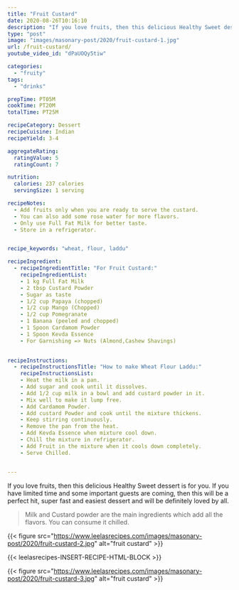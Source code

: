 ```yaml
---
title: "Fruit Custard"
date: 2020-08-26T10:16:10
description: "If you love fruits, then this delicious Healthy Sweet dessert is for you."
type: "post"
image: "images/masonary-post/2020/fruit-custard-1.jpg"
url: /fruit-custard/
youtube_video_id: "dPaUOQy5tiw"

categories: 
  - "fruity"
tags:
  - "drinks"

prepTime: PT05M
cookTime: PT20M
totalTime: PT25M

recipeCategory: Dessert
recipeCuisine: Indian
recipeYield: 3-4

aggregateRating:
  ratingValue: 5
  ratingCount: 7

nutrition:
  calories: 237 calories
  servingSize: 1 serving

recipeNotes: 
  - Add fruits only when you are ready to serve the custard.
  - You can also add some rose water for more flavors.
  - Only use Full Fat Milk for better taste.
  - Store in a refrigerator.


recipe_keywords: "wheat, flour, laddu"

recipeIngredient:
  - recipeIngredientTitle: "For Fruit Custard:"
    recipeIngredientList: 
    - 1 kg Full Fat Milk
    - 2 tbsp Custard Powder
    - Sugar as taste
    - 1/2 cup Papaya (chopped)
    - 1/2 cup Mango (Chopped)
    - 1/2 cup Pomegranate
    - 1 Banana (peeled and chopped)
    - 1 Spoon Cardamom Powder
    - 1 Spoon Kevda Essence
    - For Garnishing => Nuts (Almond,Cashew Shavings)
    

recipeInstructions:
  - recipeInstructionsTitle: "How to make Wheat Flour Laddu:"
    recipeInstructionsList:
    - Heat the milk in a pan.
    - Add sugar and cook until it dissolves.
    - Add 1/2 cup milk in a bowl and add custard powder in it.
    - Mix well to make it lump free.
    - Add Cardamom Powder.
    - Add custard Powder and cook until the mixture thickens.
    - Keep stirring continuously.
    - Remove the pan from the heat.
    - Add Kevda Essence when mixture cool down.
    - Chill the mixture in refrigerator.
    - Add Fruit in the mixture when it cools down completely.
    - Serve Chilled.


---
```


If you love fruits, then this delicious Healthy Sweet dessert is for you. If you have limited time and some important guests are coming, then this will be a perfect hit, super fast and easiest dessert and will be definitely loved by all. 

> Milk and Custard powder are the main ingredients which add all the flavors. You can consume it chilled.

{{< figure src="https://www.leelasrecipes.com/images/masonary-post/2020/fruit-custard-2.jpg" alt="fruit custard" >}}


{{< leelasrecipes-INSERT-RECIPE-HTML-BLOCK >}}

{{< figure src="https://www.leelasrecipes.com/images/masonary-post/2020/fruit-custard-3.jpg" alt="fruit custard" >}}
